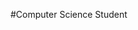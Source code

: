 #Computer Science Student

<!---
- 👋 Hi, I’m @MattMilnec
- 👀 I’m interested in ...
- 🌱 I’m currently learning ...
- 💞️ I’m looking to collaborate on ...
- 📫 How to reach me ...
--->
<!---
MattMilnec/MattMilnec is a ✨ special ✨ repository because its `README.md` (this file) appears on your GitHub profile.
You can click the Preview link to take a look at your changes.
--->
